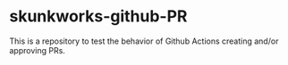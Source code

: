# skunkworks-github-PR
This is a repository to test the behavior of Github Actions creating and/or approving PRs.
